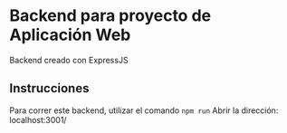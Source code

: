 # Backend para proyecto de Aplicación Web
Backend creado con ExpressJS

## Instrucciones
Para correr este backend, utilizar el comando ```npm run```
Abrir la dirección: localhost:3001/
